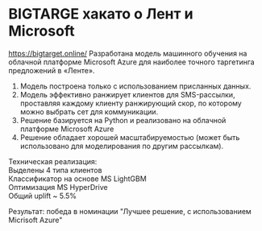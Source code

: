 # BIGTARGE хакато о Лент и Microsoft
https://bigtarget.online/
Разработана модель машинного обучения на облачной платформе Microsoft Azure для наиболее точного таргетинга предложений в «Ленте».
1) Модель построена только с использованием присланных данных.
2) Модель эффективно ранжирует клиентов для SMS-рассылки, проставляя каждому клиенту ранжирующий скор, по которому можно выбрать сет для коммуникации.
3) Решение базируется на Python и реализовано на облачной платформе Microsoft Azure
4) Решение обладает хорошей масштабируемостью (может быть использовано для моделирования по другим рассылкам).

Техническая реализация:  
Выделены 4 типа клиентов  
Классификатор на основе MS LightGBM  
Оптимизация MS HyperDrive  
Общий uplift ~ 5.5%  

Результат: победа в номинации "Лучшее решение, с использованием Micrisoft Azure"
